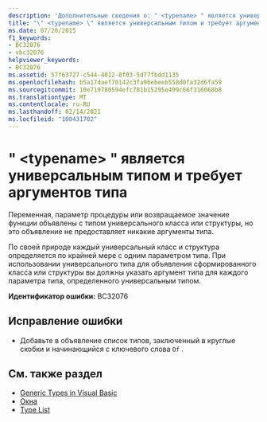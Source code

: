 ```yaml
---
description: 'Дополнительные сведения о: " <typename> " является универсальным типом и требует аргументов типа'
title: "\" <typename> \" является универсальным типом и требует аргументов типа"
ms.date: 07/20/2015
f1_keywords:
- BC32076
- vbc32076
helpviewer_keywords:
- BC32076
ms.assetid: 57f63727-c544-4012-8f03-5d77fbdd1135
ms.openlocfilehash: b5a17daef70142c3fa9bebeeb558d0fa32d6fa59
ms.sourcegitcommit: 10e719780594efc781b15295e499c66f316068b8
ms.translationtype: MT
ms.contentlocale: ru-RU
ms.lasthandoff: 02/14/2021
ms.locfileid: "100431702"
---
```

# <a name="typename-is-a-generic-type-and-requires-type-arguments"></a>" \<typename> " является универсальным типом и требует аргументов типа

Переменная, параметр процедуры или возвращаемое значение функции объявлены с типом универсального класса или структуры, но это объявление не предоставляет никакие аргументы типа.  
  
 По своей природе каждый универсальный класс и структура определяется по крайней мере с одним параметром типа. При использовании универсального типа для объявления сформированного класса или структуры вы должны указать аргумент типа для каждого параметра типа, определенного универсальным типом.  
  
 **Идентификатор ошибки:** BC32076  
  
## <a name="to-correct-this-error"></a>Исправление ошибки  
  
- Добавьте в объявление список типов, заключенный в круглые скобки и начинающийся с ключевого слова `Of` .  
  
## <a name="see-also"></a>См. также раздел

- [Generic Types in Visual Basic](../programming-guide/language-features/data-types/generic-types.md)
- [Окна](../language-reference/statements/of-clause.md)
- [Type List](../language-reference/statements/type-list.md)
